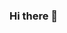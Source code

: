 ### Hi there 👋

<!--
**GUOkekkk/GUOkekkk** is a ✨ _special_ ✨ repository because its `README.md` (this file) appears on your GitHub profile.

https://github.com/GUOkekkk/GUOkekkk/blob/output/github-contribution-grid-snake.svg

Here are some ideas to get you started:

- 🔭 I’m currently working on ...
- 🌱 I’m currently learning ...
- 👯 I’m looking to collaborate on ...
- 🤔 I’m looking for help with ...
- 💬 Ask me about ...
- 📫 How to reach me: ...
- 😄 Pronouns: ...
- ⚡ Fun fact: ...
-->
